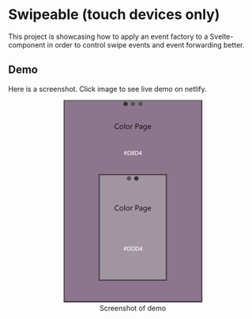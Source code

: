 # Swipeable (touch devices only)
This project is showcasing how to apply an event factory to a Svelte-component in order to control swipe events and event forwarding better.

## Demo
Here is a screenshot. Click image to see live demo on netlify.

<figure align="center">
    <a href="https://swipeable.netlify.app/">
    <img src="./screenshots/screenshot1small.png" alt="Screenshot from Swipeable Mobile app">
    </a>
    <figcaption>Screenshot of demo</figcaption>
</figure>


  
